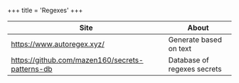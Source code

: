 +++
title = 'Regexes'
+++


| Site | About |
| --- | --- |
| https://www.autoregex.xyz/ | Generate based on text |
| https://github.com/mazen160/secrets-patterns-db | Database of regexes secrets |

